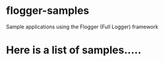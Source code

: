 # flogger-samples
Sample applications using the Flogger (Full Logger) framework

# Here is a list of samples.....